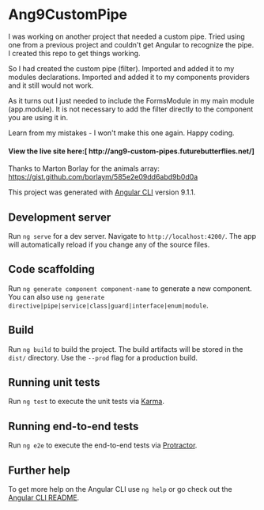 # Ang9CustomPipe

I was working on another project that needed a custom pipe.  Tried using one from a previous project and couldn't get Angular to recognize the pipe. I created this repo to get things working.  

So I had created the custom pipe (filter). Imported and added it to my modules declarations. Imported and added it to my components providers and it still would not work.  

As it turns out I just needed to include the FormsModule in my main module (app.module).   It is not necessary to add the filter directly to the component you are using it in.  

Learn from my mistakes - I won't make this one again.  Happy coding. 

<h4>View the live site here:[ http://ang9-custom-pipes.futurebutterflies.net/]</h4>

Thanks to Marton Borlay for the animals array: https://gist.github.com/borlaym/585e2e09dd6abd9b0d0a


This project was generated with [Angular CLI](https://github.com/angular/angular-cli) version 9.1.1.

## Development server

Run `ng serve` for a dev server. Navigate to `http://localhost:4200/`. The app will automatically reload if you change any of the source files.

## Code scaffolding

Run `ng generate component component-name` to generate a new component. You can also use `ng generate directive|pipe|service|class|guard|interface|enum|module`.

## Build

Run `ng build` to build the project. The build artifacts will be stored in the `dist/` directory. Use the `--prod` flag for a production build.

## Running unit tests

Run `ng test` to execute the unit tests via [Karma](https://karma-runner.github.io).

## Running end-to-end tests

Run `ng e2e` to execute the end-to-end tests via [Protractor](http://www.protractortest.org/).

## Further help

To get more help on the Angular CLI use `ng help` or go check out the [Angular CLI README](https://github.com/angular/angular-cli/blob/master/README.md).
